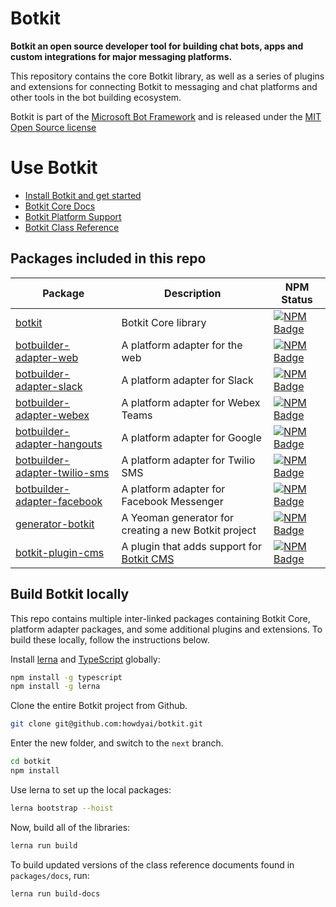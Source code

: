 # Botkit

**Botkit an open source developer tool for building chat bots, apps and custom integrations for major messaging platforms.**

This repository contains the core Botkit library, as well as a series of plugins and extensions for connecting Botkit to messaging and chat platforms and other tools in the bot building ecosystem.

Botkit is part of the [Microsoft Bot Framework](https://dev.botframework.com)
and is released under the [MIT Open Source license](LICENSE.md)

# Use Botkit

* [Install Botkit and get started](packages/botkit#readme)
* [Botkit Core Docs](https://botkit.ai/docs/v4/)
* [Botkit Platform Support](https://botkit.ai/docs/v4/platforms/)
* [Botkit Class Reference](https://botkit.ai/docs/v4/reference/)

## Packages included in this repo

| Package | Description | NPM Status
|--- |--- |---
| [botkit](packages/botkit) | Botkit Core library | [![NPM Badge](https://img.shields.io/npm/dw/botkit.svg?logo=npm)](https://www.npmjs.com/package/botkit/) 
| [botbuilder-adapter-web](packages/botbuilder-adapter-web) | A platform adapter for the web | [![NPM Badge](https://img.shields.io/npm/dw/botbuilder-adapter-web.svg?logo=npm)](https://www.npmjs.com/package/botbuilder-adapter-web) 
| [botbuilder-adapter-slack](packages/botbuilder-adapter-slack) | A platform adapter for Slack | [![NPM Badge](https://img.shields.io/npm/dw/botbuilder-adapter-slack.svg?logo=npm)](https://www.npmjs.com/package/botbuilder-adapter-slack) 
| [botbuilder-adapter-webex](packages/botbuilder-adapter-webex) | A platform adapter for Webex Teams | [![NPM Badge](https://img.shields.io/npm/dw/botbuilder-adapter-webex.svg?logo=npm)](https://www.npmjs.com/package/botbuilder-adapter-webex) 
| [botbuilder-adapter-hangouts](packages/botbuilder-adapter-hangouts) | A platform adapter for Google  | [![NPM Badge](https://img.shields.io/npm/dw/botbuilder-adapter-hangouts.svg?logo=npm)](https://www.npmjs.com/package/botbuilder-adapter-hangouts)
| [botbuilder-adapter-twilio-sms](packages/botbuilder-adapter-twilio-sms) | A platform adapter for Twilio SMS | [![NPM Badge](https://img.shields.io/npm/dw/botbuilder-adapter-twilio-sms.svg?logo=npm)](https://www.npmjs.com/package/botbuilder-adapter-twilio-sms) 
| [botbuilder-adapter-facebook](packages/botbuilder-adapter-facebook) | A platform adapter for Facebook Messenger | [![NPM Badge](https://img.shields.io/npm/dw/botbuilder-adapter-facebook.svg?logo=npm)](https://www.npmjs.com/package/botbuilder-adapter-facebook) 
| [generator-botkit](packages/generator-botkit) | A Yeoman generator for creating a new Botkit project | [![NPM Badge](https://img.shields.io/npm/dw/generator-botkit.svg?logo=npm)](https://www.npmjs.com/package/generator-botkit) 
| [botkit-plugin-cms](packages/botkit-plugin-cms) | A plugin that adds support for [Botkit CMS](https://github.com/howdyai/botkit-cms) | [![NPM Badge](https://img.shields.io/npm/dw/botkit-plugin-cms.svg?logo=npm)](https://www.npmjs.com/package/botkit-plugin-cms)

## Build Botkit locally

This repo contains multiple inter-linked packages containing Botkit Core, platform adapter packages, and some additional plugins and extensions.
To build these locally, follow the instructions below.

Install [lerna](https://github.com/lerna/lerna) and [TypeScript](https://www.typescriptlang.org/) globally:

```bash
npm install -g typescript
npm install -g lerna
```

Clone the entire Botkit project from Github.

```bash
git clone git@github.com:howdyai/botkit.git
```

Enter the new folder, and switch to the `next` branch.

```bash
cd botkit
npm install
```

Use lerna to set up the local packages:

```bash
lerna bootstrap --hoist
```

Now, build all of the libraries:

```bash
lerna run build
```

To build updated versions of the class reference documents found in `packages/docs`, run:

```bash
lerna run build-docs
```
